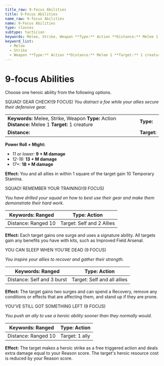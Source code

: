 ```yaml
---
title_raw: 9-focus Abilities
title: 9-Focus Abilities
name_raw: 9-focus Abilities
name: 9-Focus Abilities
type: classes
subtype: tactician
keywords: Melee, Strike, Weapon **Type:** Action **Distance:** Melee 1 **Target:** 1 creature
keyword_list:
  - Melee
  - Strike
  - Weapon **Type:** Action **Distance:** Melee 1 **Target:** 1 creature
---
```


# 9-focus Abilities

Choose one heroic ability from the following options.

SQUAD! GEAR CHECK!(9 FOCUS) *You distract a foe while your allies secure their defensive gear.*

|                                                                                                   |             |
| :------------------------------------------------------------------------------------------------ | :---------- |
| **Keywords:** Melee, Strike, Weapon **Type:** Action **Distance:** Melee 1 **Target:** 1 creature | **Type:**   |
| **Distance:**                                                                                     | **Target:** |

**Power Roll + Might:**

- *11 or lower:* **9 + M damage**
- *12-16:* **13 + M damage**
- *17+:* **18 + M damage**

**Effect:** You and all allies in within 1 square of the target gain 10 Temporary Stamina.

SQUAD! REMEMBER YOUR TRAINING!(9 FOCUS)

*You have drilled your squad on how to best use their gear and make them demonstrate their hard work.*

| Keywords: Ranged    | Type: Action              |
| ------------------- | ------------------------- |
| Distance: Ranged 10 | Target: Self and 2 Allies |

**Effect:** Each target gains one surge and uses a signature ability. All targets gain any benefits you have with kits, such as Improved Field Arsenal.

YOU CAN SLEEP WHEN YOU'RE DEAD (9 FOCUS)

*You inspire your allies to recover and gather their strength.*

| Keywords: Ranged           | Type: Action                |
| -------------------------- | --------------------------- |
| Distance: Self and 3 burst | Target: Self and all allies |

**Effect:** The target gains two surges and can spend a Recovery, remove any conditions or effects that are affecting them, and stand up if they are prone.

YOU'VE STILL GOT SOMETHING LEFT (9 FOCUS)

*You push an ally to use a heroic ability sooner than they normally would.*

| Keywords: Ranged    | Type: Action   |
| ------------------- | -------------- |
| Distance: Ranged 10 | Target: 1 ally |

**Effect:** The target makes a heroic strike as a free triggered action and deals extra damage equal to your Reason score. The target's heroic resource cost is reduced by your Reason score.
